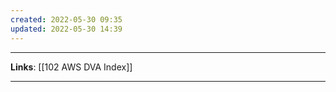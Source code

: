 ```yaml
---
created: 2022-05-30 09:35
updated: 2022-05-30 14:39
---
```

---
**Links**: [[102 AWS DVA Index]]

---

